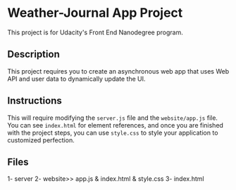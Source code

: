# Weather-Journal App Project
This project is for Udacity's Front End Nanodegree program. 

## Description
This project requires you to create an asynchronous web app that uses Web API and user data to dynamically update the UI. 

## Instructions
This will require modifying the `server.js` file and the `website/app.js` file. You can see `index.html` for element references, and once you are finished with the project steps, you can use `style.css` to style your application to customized perfection.

## Files 
1- server 
2- website>> app.js & index.html & style.css
3- index.html




